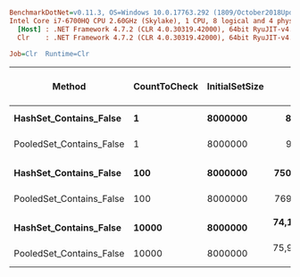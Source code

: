 ``` ini

BenchmarkDotNet=v0.11.3, OS=Windows 10.0.17763.292 (1809/October2018Update/Redstone5)
Intel Core i7-6700HQ CPU 2.60GHz (Skylake), 1 CPU, 8 logical and 4 physical cores
  [Host] : .NET Framework 4.7.2 (CLR 4.0.30319.42000), 64bit RyuJIT-v4.7.3324.0
  Clr    : .NET Framework 4.7.2 (CLR 4.0.30319.42000), 64bit RyuJIT-v4.7.3324.0

Job=Clr  Runtime=Clr  

```
|                   Method | CountToCheck | InitialSetSize |          Mean |       Error |      StdDev | Ratio | Gen 0/1k Op | Gen 1/1k Op | Gen 2/1k Op | Allocated Memory/Op |
|------------------------- |------------- |--------------- |--------------:|------------:|------------:|------:|------------:|------------:|------------:|--------------------:|
|   **HashSet_Contains_False** |            **1** |        **8000000** |      **8.516 ns** |   **0.0279 ns** |   **0.0261 ns** |  **1.00** |           **-** |           **-** |           **-** |                   **-** |
| PooledSet_Contains_False |            1 |        8000000 |      9.669 ns |   0.0652 ns |   0.0610 ns |  1.14 |           - |           - |           - |                   - |
|                          |              |                |               |             |             |       |             |             |             |                     |
|   **HashSet_Contains_False** |          **100** |        **8000000** |    **750.307 ns** |   **1.9856 ns** |   **1.8574 ns** |  **1.00** |           **-** |           **-** |           **-** |                   **-** |
| PooledSet_Contains_False |          100 |        8000000 |    769.488 ns |   3.2694 ns |   3.0582 ns |  1.03 |           - |           - |           - |                   - |
|                          |              |                |               |             |             |       |             |             |             |                     |
|   **HashSet_Contains_False** |        **10000** |        **8000000** | **74,120.077 ns** | **296.8082 ns** | **277.6346 ns** |  **1.00** |           **-** |           **-** |           **-** |                   **-** |
| PooledSet_Contains_False |        10000 |        8000000 | 75,974.495 ns | 259.4335 ns | 242.6743 ns |  1.03 |           - |           - |           - |                   - |
